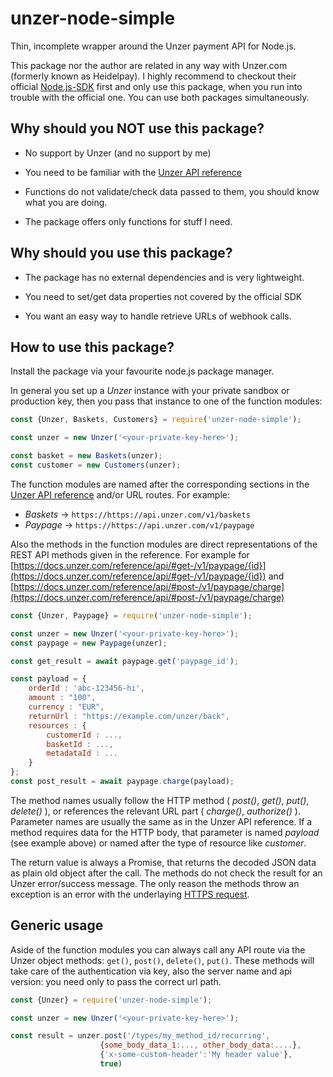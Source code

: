 # unzer-node-simple
Thin, incomplete wrapper around the Unzer payment API for Node.js.

This package nor the author are related in any way with Unzer.com (formerly known as Heidelpay). I highly
recommend to checkout their official [Node.js-SDK](https://github.com/unzerdev/nodejs-sdk) first and only use
this package, when you run into trouble with the official one. You can use both packages simultaneously.

## Why should you NOT use this package?

* No support by Unzer (and no support by me)

* You need to be familiar with the [Unzer API reference](https://docs.unzer.com/reference/api/)

* Functions do not validate/check data passed to them, you should know what you are doing.

* The package offers only functions for stuff I need.

## Why should you use this package?

* The package has no external dependencies and is very lightweight.

* You need to set/get data properties not covered by the official SDK

* You want an easy way to handle retrieve URLs of webhook calls.

## How to use this package?

Install the package via your favourite node.js package manager.

In general you set up a *Unzer* instance with your private sandbox or production key,
then you pass that instance to one of the function modules:

```js
const {Unzer, Baskets, Customers} = require('unzer-node-simple');

const unzer = new Unzer('<your-private-key-here>');

const basket = new Baskets(unzer);
const customer = new Customers(unzer);
```

The function modules are named after the corresponding sections in the [Unzer API reference](https://docs.unzer.com/reference/api/)
and/or URL routes. For example:

- *Baskets* -> `https://https://api.unzer.com/v1/baskets`
- *Paypage* -> `https://https://api.unzer.com/v1/paypage`

Also the methods in the function modules are direct representations of the
REST API methods given in the reference. For example for
[https://docs.unzer.com/reference/api/#get-/v1/paypage/{id}](https://docs.unzer.com/reference/api/#get-/v1/paypage/{id})
and
[https://docs.unzer.com/reference/api/#post-/v1/paypage/charge](https://docs.unzer.com/reference/api/#post-/v1/paypage/charge)

```js
const {Unzer, Paypage} = require('unzer-node-simple');

const unzer = new Unzer('<your-private-key-here>');
const paypage = new Paypage(unzer);

const get_result = await paypage.get('paypage_id');

const payload = {
    orderId : 'abc-123456-hi',
    amount : "100",
    currency : "EUR",
    returnUrl : "https://example.com/unzer/back",
    resources : {
        customerId : ...,
        basketId : ...,
        metadataId : ...
    }
};
const post_result = await paypage.charge(payload);
```

The method names usually follow the HTTP method ( *post()*, *get()*, *put()*, *delete()* ), or references the
relevant URL part ( *charge()*, *authorize()* ). Parameter names are usually the same as in the Unzer API reference.
If a method requires data for the HTTP body, that parameter is named *payload* (see example above) or named after the
type of resource like *customer*.

The return value is always a Promise, that returns the decoded JSON data as plain old object after the call.
The methods do not check the result for an Unzer error/success message. The only reason the methods throw an exception is an error
with the underlaying [HTTPS request](https://nodejs.org/api/https.html#httpsrequesturl-options-callback).

## Generic usage

Aside of the function modules you can always call any API route via the Unzer object methods: ```get()```, ```post()```,
```delete()```, ```put()```. These methods will take care of the authentication via key, also the server name and api version: you
need only to pass the correct url path.

```js
const {Unzer} = require('unzer-node-simple');

const unzer = new Unzer('<your-private-key-here>');

const result = unzer.post('/types/my_method_id/recurring',
                    {some_body_data_1:..., other_body_data:....},
                    {'x-some-custom-header':'My header value'},
                    true)
```

